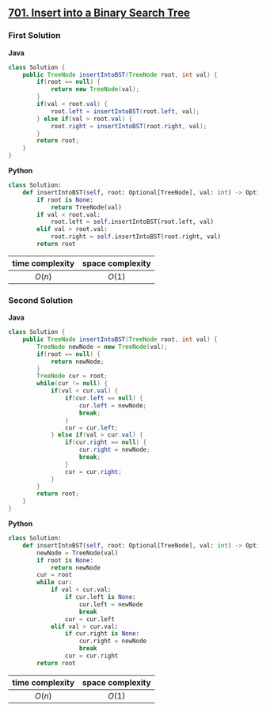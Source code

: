 ## [701. Insert into a Binary Search Tree](https://leetcode.cn/problems/insert-into-a-binary-search-tree/)

### First Solution

**Java**

```java
class Solution {
    public TreeNode insertIntoBST(TreeNode root, int val) {
        if(root == null) {
            return new TreeNode(val);
        }
        if(val < root.val) {
            root.left = insertIntoBST(root.left, val);
        } else if(val > root.val) {
            root.right = insertIntoBST(root.right, val);
        }
        return root;
    }
}
```
**Python**
```python
class Solution:
    def insertIntoBST(self, root: Optional[TreeNode], val: int) -> Optional[TreeNode]:
        if root is None:
            return TreeNode(val)
        if val < root.val:
            root.left = self.insertIntoBST(root.left, val)
        elif val > root.val:
            root.right = self.insertIntoBST(root.right, val)
        return root
```
| time complexity | space complexity |
| :-------------: | :--------------: |
| $O(n)$          | $O(1)$           |

### Second Solution
**Java**
```java
class Solution {
    public TreeNode insertIntoBST(TreeNode root, int val) {
        TreeNode newNode = new TreeNode(val);
        if(root == null) {
            return newNode;
        }
        TreeNode cur = root;
        while(cur != null) {
            if(val < cur.val) {
                if(cur.left == null) {
                    cur.left = newNode;
                    break;
                }
                cur = cur.left;
            } else if(val > cur.val) {
                if(cur.right == null) {
                    cur.right = newNode;
                    break;
                }
                cur = cur.right;
            }
        }
        return root;
    }
}
```
**Python**
```python
class Solution:
    def insertIntoBST(self, root: Optional[TreeNode], val: int) -> Optional[TreeNode]:
        newNode = TreeNode(val)
        if root is None:
            return newNode
        cur = root
        while cur:
            if val < cur.val:
                if cur.left is None:
                    cur.left = newNode
                    break
                cur = cur.left
            elif val > cur.val:
                if cur.right is None:
                    cur.right = newNode
                    break
                cur = cur.right
        return root
```

| time complexity | space complexity |
| :-------------: | :--------------: |
| $O(n)$          | $O(1)$           |

